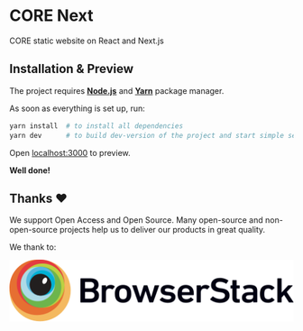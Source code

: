 # CORE Next

CORE static website on React and Next.js


## Installation & Preview

The project requires [__Node.js__][node-download] and
[__Yarn__][yarn-install] package manager.

As soon as everything is set up, run:

```sh
yarn install  # to install all dependencies
yarn dev      # to build dev-version of the project and start simple server
```

Open [localhost:3000](http://localhost:3000) to preview.

__Well done!__

[node-download]: https://nodejs.org/en/download/
[yarn-install]: https://yarnpkg.com/lang/en/docs/install/


## Thanks ❤️

We support Open Access and Open Source. Many open-source and 
non-open-source projects help us to deliver our products in great quality.

We thank to:

[
  ![BrowserStack](docs/images/browserstack-logo.svg)
](https://browserstack.com)
